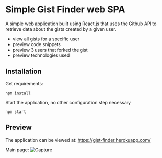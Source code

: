 # Simple Gist Finder web SPA

A simple web application built using React.js that uses the Github API to retrieve data about the gists created by a given user.

* view all gists for a specific user
* preview code snippets
* preview 3 users that forked the gist
* preview technologies used


## Installation

Get requirements:
```
npm install
```

Start the application, no other configuration step necessary
```
npm start
```

## Preview
The application can be viewed at: https://gist-finder.herokuapp.com/


Main page:
![Capture](https://user-images.githubusercontent.com/50552606/137614305-6ff5dfc5-e70a-48c4-89bf-2bb22faa0872.PNG)
